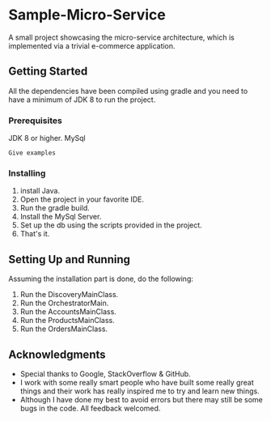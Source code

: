 # Sample-Micro-Service

A small project showcasing the micro-service architecture, which is implemented via a trivial e-commerce application. 

## Getting Started

All the dependencies have been compiled using gradle and you need to have a minimum of JDK 8 to run the project.

### Prerequisites

JDK 8 or higher.
MySql

```
Give examples
```

### Installing

1. install Java.
2. Open the project in your favorite IDE.
3. Run the gradle build.
4. Install the MySql Server.
5. Set up the db using the scripts provided in the project.
6. That's it.

## Setting Up and Running

Assuming the installation part is done, do the following:
1. Run the DiscoveryMainClass.
2. Run the OrchestratorMain.
3. Run the AccountsMainClass.
4. Run the ProductsMainClass.
5. Run the OrdersMainClass.

## Acknowledgments

* Special thanks to Google, StackOverflow & GitHub.
* I work with some really smart people who have built some really great things and their work has really inspired me to try and learn new 
things.
* Although I have done my best to avoid errors but there may still be some bugs in the code. All feedback welcomed.
